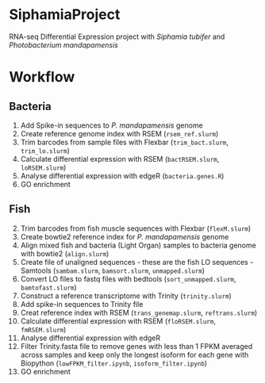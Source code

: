 # SiphamiaProject
RNA-seq Differential Expression project with _Siphamia tubifer_ and _Photobacterium mandapamensis_

# Workflow
## Bacteria
1. Add Spike-in sequences to _P. mandapamensis_ genome
2. Create reference genome index with RSEM (```rsem_ref.slurm```)
3. Trim barcodes from sample files with Flexbar (``trim_bact.slurm``, ``trim_lo.slurm``)
4. Calculate differential expression with RSEM (``bactRSEM.slurm``, ``loRSEM.slurm``)
5. Analyse differential expression with edgeR (``bacteria.genes.R``)
6. GO enrichment

## Fish
2. Trim barcodes from fish muscle sequences with Flexbar (``flexM.slurm``)
1. Create bowtie2 reference index for _P. mandapamensis_ genome
2. Align mixed fish and bacteria (Light Organ) samples to bacteria genome with bowtie2 (``align.slurm``)
4. Create file of unaligned sequences - these are the fish LO sequences - Samtools (``sambam.slurm``, ``bamsort.slurm``, ``unmapped.slurm``)
5. Convert LO files to fastq files with bedtools (``sort_unmapped.slurm``, ``bamtofast.slurm``)
6. Construct a reference transcriptome with Trinity (``trinity.slurm``)
7. Add spike-in sequences to Trinity file
8. Creat reference index with RSEM (``trans_genemap.slurm``, ``reftrans.slurm``)
9. Calculate differential expression with RSEM (``floRSEM.slurm``, ``fmRSEM.slurm``)
10. Analyse differential expression with edgeR
11. Filter Trinity.fasta file to remove genes with less than 1 FPKM averaged across samples and keep only the longest isoform for each gene with Biopython (``lowFPKM_filter.ipynb``, ``isoform_filter.ipynb``)
12. GO enrichment
